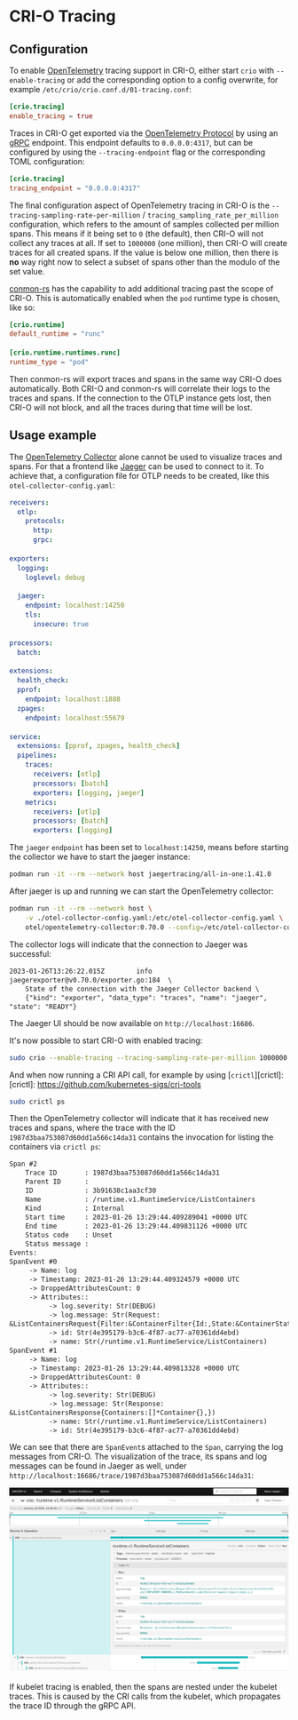 # CRI-O Tracing

## Configuration

To enable [OpenTelemetry][otel] tracing support in CRI-O, either start `crio`
with `--enable-tracing` or add the corresponding option to a config overwrite,
for example `/etc/crio/crio.conf.d/01-tracing.conf`:

[otel]: https://opentelemetry.io

```toml
[crio.tracing]
enable_tracing = true
```

Traces in CRI-O get exported via the [OpenTelemetry Protocol][otlp] by using an
[gRPC][grpc] endpoint. This endpoint defaults to `0.0.0.0:4317`, but can be
configured by using the `--tracing-endpoint` flag or the corresponding TOML
configuration:

[otlp]: https://github.com/open-telemetry/opentelemetry-specification/blob/main/specification/protocol/otlp.md
[grpc]: https://github.com/open-telemetry/opentelemetry-specification/blob/main/specification/protocol/otlp.md#otlpgrpc

```toml
[crio.tracing]
tracing_endpoint = "0.0.0.0:4317"
```

The final configuration aspect of OpenTelemetry tracing in CRI-O is the
`--tracing-sampling-rate-per-million` / `tracing_sampling_rate_per_million`
configuration, which refers to the amount of samples collected per million
spans. This means if it being set to `0` (the default), then CRI-O will not
collect any traces at all. If set to `1000000` (one million), then CRI-O will
create traces for all created spans. If the value is below one million, then
there is **no** way right now to select a subset of spans other than the modulo
of the set value.

[conmon-rs][conmon-rs] has the capability to add additional tracing past the
scope of CRI-O. This is automatically enabled when the `pod` runtime type is
chosen, like so:

```toml
[crio.runtime]
default_runtime = "runc"

[crio.runtime.runtimes.runc]
runtime_type = "pod"
```

[conmon-rs]: https://github.com/containers/conmon-rs

Then conmon-rs will export traces and spans in the same way CRI-O does
automatically. Both CRI-O and conmon-rs will correlate their logs to the traces
and spans. If the connection to the OTLP instance gets lost, then CRI-O will not
block, and all the traces during that time will be lost.

## Usage example

The [OpenTelemetry Collector][collector] alone cannot be used to visualize
traces and spans. For that a frontend like [Jaeger][jaeger] can be used to
connect to it. To achieve that, a configuration file for OTLP needs to be
created, like this `otel-collector-config.yaml`:

[jaeger]: https://www.jaegertracing.io
[collector]: https://opentelemetry.io/docs/collector

```yaml
receivers:
  otlp:
    protocols:
      http:
      grpc:

exporters:
  logging:
    loglevel: debug

  jaeger:
    endpoint: localhost:14250
    tls:
      insecure: true

processors:
  batch:

extensions:
  health_check:
  pprof:
    endpoint: localhost:1888
  zpages:
    endpoint: localhost:55679

service:
  extensions: [pprof, zpages, health_check]
  pipelines:
    traces:
      receivers: [otlp]
      processors: [batch]
      exporters: [logging, jaeger]
    metrics:
      receivers: [otlp]
      processors: [batch]
      exporters: [logging]
```

The `jaeger` `endpoint` has been set to `localhost:14250`, means before starting
the collector we have to start the jaeger instance:

```bash
podman run -it --rm --network host jaegertracing/all-in-one:1.41.0
```

After jaeger is up and running we can start the OpenTelemetry collector:

```bash
podman run -it --rm --network host \
    -v ./otel-collector-config.yaml:/etc/otel-collector-config.yaml \
    otel/opentelemetry-collector:0.70.0 --config=/etc/otel-collector-config.yaml
```

The collector logs will indicate that the connection to Jaeger was successful:

```text
2023-01-26T13:26:22.015Z        info    jaegerexporter@v0.70.0/exporter.go:184  \
    State of the connection with the Jaeger Collector backend \
    {"kind": "exporter", "data_type": "traces", "name": "jaeger", "state": "READY"}
```

The Jaeger UI should be now available on `http://localhost:16686`.

It's now possible to start CRI-O with enabled tracing:

```bash
sudo crio --enable-tracing --tracing-sampling-rate-per-million 1000000
```

And when now running a CRI API call, for example by using [`crictl`][crictl]:
[crictl]: https://github.com/kubernetes-sigs/cri-tools

```bash
sudo crictl ps
```

Then the OpenTelemetry collector will indicate that it has received new traces
and spans, where the trace with the ID `1987d3baa753087d60dd1a566c14da31`
contains the invocation for listing the containers via `crictl ps`:

```text
Span #2
    Trace ID       : 1987d3baa753087d60dd1a566c14da31
    Parent ID      :
    ID             : 3b91638c1aa3cf30
    Name           : /runtime.v1.RuntimeService/ListContainers
    Kind           : Internal
    Start time     : 2023-01-26 13:29:44.409289041 +0000 UTC
    End time       : 2023-01-26 13:29:44.409831126 +0000 UTC
    Status code    : Unset
    Status message :
Events:
SpanEvent #0
     -> Name: log
     -> Timestamp: 2023-01-26 13:29:44.409324579 +0000 UTC
     -> DroppedAttributesCount: 0
     -> Attributes::
          -> log.severity: Str(DEBUG)
          -> log.message: Str(Request: &ListContainersRequest{Filter:&ContainerFilter{Id:,State:&ContainerStateValue{State:CONTAINER_RUNNING,},PodSandboxId:,LabelSelector:map[string]string{},},})
          -> id: Str(4e395179-b3c6-4f87-ac77-a70361dd4ebd)
          -> name: Str(/runtime.v1.RuntimeService/ListContainers)
SpanEvent #1
     -> Name: log
     -> Timestamp: 2023-01-26 13:29:44.409813328 +0000 UTC
     -> DroppedAttributesCount: 0
     -> Attributes::
          -> log.severity: Str(DEBUG)
          -> log.message: Str(Response: &ListContainersResponse{Containers:[]*Container{},})
          -> name: Str(/runtime.v1.RuntimeService/ListContainers)
          -> id: Str(4e395179-b3c6-4f87-ac77-a70361dd4ebd)
```

We can see that there are `SpanEvent`s attached to the `Span`, carrying the log
messages from CRI-O. The visualization of the trace, its spans and log messages
can be found in Jaeger as well, under
`http://localhost:16686/trace/1987d3baa753087d60dd1a566c14da31`:

![trace](./tracing.png "Trace")

If kubelet tracing is enabled, then the spans are nested under the kubelet
traces. This is caused by the CRI calls from the kubelet, which propagates the
trace ID through the gRPC API.
